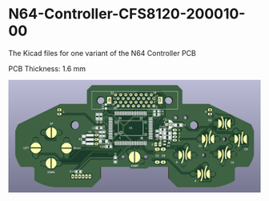 # N64-Controller-CFS8120-200010-00
The Kicad files for one variant of the N64 Controller PCB

PCB Thickness: 1.6 mm

![image](https://github.com/RWeick/N64-Controller-CFS8120-200010-00/blob/main/Controller2000.png)
